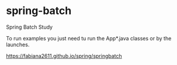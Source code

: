 # spring-batch
Spring Batch Study

To run examples you just need tu run the App*.java classes or by the launches.

https://fabiana2611.github.io/spring/springbatch
